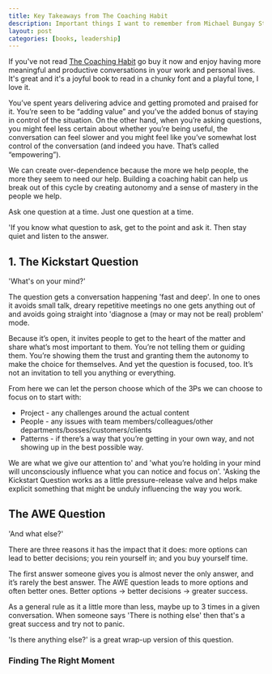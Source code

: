 ```yaml
---
title: Key Takeaways from The Coaching Habit
description: Important things I want to remember from Michael Bungay Stanier's excellent book.
layout: post
categories: [books, leadership]
---
```

If you've not read [The Coaching Habit](https://boxofcrayons.com/the-coaching-habit-book/) go buy it now and enjoy having more meaningful and productive conversations in your work and personal lives. It's great and it's a joyful book to read in a chunky font and a playful tone, I love it.

You’ve spent years delivering advice and getting promoted and praised for it. You’re seen to be “adding value” and you’ve the added bonus of staying in control of the situation. On the other hand, when you’re asking questions, you might feel less certain about whether you’re being useful, the conversation can feel slower and you might feel like you’ve somewhat lost control of the conversation (and indeed you have. That’s called “empowering”).

We can create over-dependence because the more we help people, the more they seem to need our help. Building a coaching habit can help us break out of this cycle by creating autonomy and a sense of mastery in the people we help.

Ask one question at a time. Just one question at a time.

'If you know what question to ask, get to the point and ask it. Then stay quiet and listen to the answer.

## 1. The Kickstart Question

'What's on your mind?'

The question gets a conversation happening 'fast and deep'. In one to ones it avoids small talk, dreary repetitive meetings no one gets anything out of and avoids going straight into 'diagnose a (may or may not be real) problem' mode.

Because it’s open, it invites people to get to the heart of the matter and share what’s most important to them. You’re not telling them or guiding them. You’re showing them the trust and granting them the autonomy to make the choice for themselves. And yet the question is focused, too. It’s not an invitation to tell you anything or everything.

From here we can let the person choose which of the 3Ps we can choose to focus on to start with:
- Project - any challenges around the actual content
- People - any issues with team members/colleagues/other departments/bosses/customers/clients
- Patterns - if there’s a way that you’re getting in your own way, and not showing up in the best possible way.

We are what we give our attention to' and 'what you’re holding in your mind will unconsciously influence what you can notice and focus on'. 'Asking the Kickstart Question works as a little pressure-release valve and helps make explicit something that might be unduly influencing the way you work.

## The AWE Question

'And what else?'

There are three reasons it has the impact that it does: more options can lead to better decisions; you rein yourself in; and you buy yourself time.

The first answer someone gives you is almost never the only answer, and it’s rarely the best answer. The AWE question leads to more options and often better ones. Better options -> better decisions -> greater success.

As a general rule as it a little more than less, maybe up to 3 times in a given conversation. When someone says 'There is nothing else' then that's a great success and try not to panic.

'Is there anything else?' is a great wrap-up version of this question.

### Finding The Right Moment
